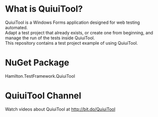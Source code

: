 # What is QuiuiTool?
QuiuiTool is a Windows Forms application designed for web testing automated.<br>
Adapt a test project that already exists, or create one from beginning, and manage the run of the tests inside QuiuiTool.<br>
This repository contains a test project example of using QuiuiTool.
# NuGet Package
Hamilton.TestFramework.QuiuiTool
# QuiuiTool Channel
Watch videos about QuiuiTool at http://bit.do/QuiuiTool
